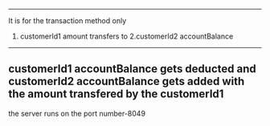 ----------------------
It is for the transaction method only
1. customerId1 amount transfers to
2.customerId2 accountBalance
-------------------------------------
customerId1 accountBalance gets deducted and
customerId2 accountBalance gets added with the amount transfered by the customerId1
--------------------------------------------

the server runs on the port number-8049